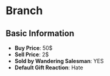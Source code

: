 # Branch

## Basic Information

- **Buy Price**: 50$
- **Sell Price**: 2$
- **Sold by Wandering Salesman**: YES
- **Default Gift Reaction**: Hate